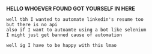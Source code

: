 **HELLO WHOEVER FOUND GOT YOURSELF IN HERE**

```
well tbh I wanted to automate linkedin's resume too
but there is no api
also if I want to autoamte using a bot like selenium
I might just get banned cause of automation

well ig I have to be happy with this lmao
```

